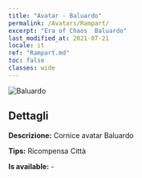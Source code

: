 ```yaml
---
title: "Avatar - Baluardo"
permalink: /Avatars/Rampart/
excerpt: "Era of Chaos  Baluardo"
last_modified_at: 2021-07-21
locale: it
ref: "Rampart.md"
toc: false
classes: wide
---
```

 ![Baluardo](/images/a/avatarFrame_12.png)

## Dettagli

 **Descrizione:** Cornice avatar Baluardo 

 **Tips:** Ricompensa Città 

 **Is available:**  - 

